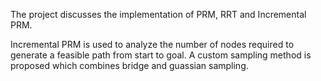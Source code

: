 The project discusses the implementation of PRM, RRT and Incremental PRM.

Incremental PRM is used to analyze the number of nodes required to generate a feasible path from start to goal.
A custom sampling method is proposed which combines bridge and guassian sampling.
